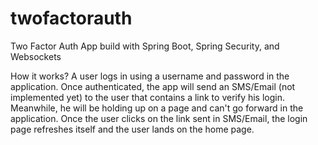 # twofactorauth
Two Factor Auth App build with Spring Boot, Spring Security, and Websockets

How it works?
A user logs in using a username and password in the application. Once authenticated, the app will send an SMS/Email (not implemented yet) to the user that contains a link to verify his login.
Meanwhile, he will be holding up on a page and can't go forward in the application.
Once the user clicks on the link sent in SMS/Email, the login page refreshes itself and the user lands on the home page.
